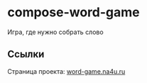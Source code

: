 # compose-word-game
Игра, где нужно собрать слово

## Ссылки
Страница проекта: [word-game.na4u.ru](http://word-game.na4u.ru/)

